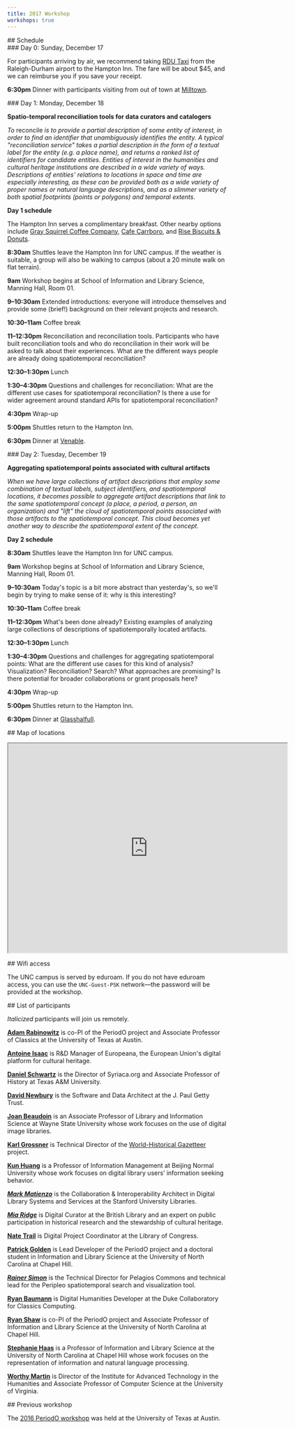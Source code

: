 ```yaml
---
title: 2017 Workshop
workshops: true
---
```


<!-- note: MUST leave blank lines after paragraphs -->

<section>
## Schedule

<section>
### Day 0: Sunday, December 17

For participants arriving by air, we recommend taking [RDU Taxi](http://www.rdutaxiinc.com) from the Raleigh-Durham airport to the Hampton Inn. The fare will be about $45, and we can reimburse you if you save your receipt.

**6:30pm** Dinner with participants visiting from out of town at [Milltown](http://www.dininganddrinking.com).

</section>

<section>
### Day 1: Monday, December 18

**Spatio-temporal reconciliation tools for data curators and catalogers**

_To_ reconcile _is to provide a partial description of some entity of interest, in order to find an identifier that unambiguously identifies the entity. A typical "reconciliation service" takes a partial description in the form of a textual label for the entity (e.g. a place name), and returns a ranked list of identifiers for candidate entities. Entities of interest in the humanities and cultural heritage institutions are described in a wide variety of ways. Descriptions of entities' relations to locations in space and time are especially interesting, as these can be provided both as a wide variety of proper names or natural language descriptions, and as a slimmer variety of both spatial footprints (points or polygons) and temporal extents._ 

**Day 1 schedule**

The Hampton Inn serves a complimentary breakfast. Other nearby options include [Gray Squirrel Coffee Company](https://www.graysquirrelcoffee.com), [Cafe Carrboro](http://www.cafecarrboro.net), and [Rise Biscuits & Donuts](https://risebiscuitsdonuts.com/locations/carrboro/).

**8:30am** Shuttles leave the Hampton Inn for UNC campus. If the weather is suitable, a group will also be walking to campus (about a 20 minute walk on flat terrain).

**9am** Workshop begins at School of Information and Library Science, Manning Hall, Room 01. 

**9–10:30am** Extended introductions: everyone will introduce themselves and provide some (brief!) background on their relevant projects and research.

**10:30–11am** Coffee break

**11–12:30pm** Reconciliation and reconciliation tools. Participants who have built reconciliation tools and who do reconciliation in their work will be asked to talk about their experiences. What are the different ways people are already doing spatiotemporal reconciliation?

**12:30–1:30pm** Lunch

**1:30–4:30pm** Questions and challenges for reconciliation: What are the different use cases for spatiotemporal reconciliation? Is there a use for wider agreement around standard APIs for spatiotemporal reconciliation? 

**4:30pm** Wrap-up

**5:00pm** Shuttles return to the Hampton Inn.

**6:30pm** Dinner at [Venable](http://venablebistro.com).

</section>

<section>
### Day 2: Tuesday, December 19

**Aggregating spatiotemporal points associated with cultural artifacts**

_When we have large collections of artifact descriptions that employ some combination of textual labels, subject identifiers, and spatiotemporal locations, it becomes possible to aggregate artifact descriptions that link to the same spatiotemporal concept (a place, a period, a person, an organization) and "lift" the cloud of spatiotemporal points associated with those artifacts to the spatiotemporal concept. This cloud becomes yet another way to describe the spatiotemporal extent of the concept._

**Day 2 schedule**

**8:30am** Shuttles leave the Hampton Inn for UNC campus.

**9am** Workshop begins at School of Information and Library Science, Manning Hall, Room 01.

**9–10:30am** Today's topic is a bit more abstract than yesterday's, so we'll begin by trying to make sense of it: why is this interesting?

**10:30–11am** Coffee break

**11–12:30pm** What's been done already? Existing examples of analyzing large collections of descriptions of spatiotemporally located artifacts.

**12:30–1:30pm** Lunch

**1:30–4:30pm** Questions and challenges for aggregating spatiotemporal points: What are the different use cases for this kind of analysis? Visualization? Reconciliation? Search? What approaches are promising? Is there potential for broader collaborations or grant proposals here?

**4:30pm** Wrap-up

**5:00pm** Shuttles return to the Hampton Inn.

**6:30pm** Dinner at [Glasshalfull](https://glasshalfull.net).

</section>
</section>

<section>
## Map of locations

<p><iframe src="https://www.google.com/maps/d/embed?mid=1Gdu7joT1a4Vv6IKUjZHG0Y4cXo4TvmRE" width="640" height="480"></iframe></p>

</section>

<section>
## Wifi access

The UNC campus is served by eduroam. If you do not have eduroam access, you can use the `UNC-Guest-PSK` network—the password will be provided at the workshop.

</section>

<section>
## List of participants

_Italicized_ participants will join us remotely.

**[Adam Rabinowitz](https://liberalarts.utexas.edu/classics/faculty/atr253)** is co-PI of the PeriodO project and Associate Professor of Classics at the University of Texas at Austin.

**[Antoine Isaac](https://pro.europeana.eu/person/antoine-isaac)** is R&D Manager of Europeana, the European Union's digital platform for cultural heritage.

**[Daniel Schwartz](https://history.tamu.edu/schwartz-2/)** is the Director of Syriaca.org and Associate Professor of History at Texas A&M University.

**[David Newbury](http://blogs.getty.edu/iris/a-conversation-with-the-gettys-new-software-and-data-architect/)** is the Software and Data Architect at the J. Paul Getty Trust.

**[Joan Beaudoin](http://sis.wayne.edu/faculty/bio.php?id=61932)** is an Associate Professor of Library and Information Science at Wayne State University whose work focuses on the use of digital image libraries.

**[Karl Grossner](http://kgeographer.org)** is Technical Director of the [World-Historical Gazetteer](http://whgazetteer.org) project.

**[Kun Huang](https://sils.unc.edu/people/faculty/visiting-scholars)** is a Professor of Information Management at Beijing Normal University whose work focuses on digital library users’ information seeking behavior.

**[_Mark Matienzo_](http://matienzo.org)** is the Collaboration & Interoperability Architect in Digital Library Systems and Services at the Stanford University Libraries.

**[_Mia Ridge_](http://www.miaridge.com)** is Digital Curator at the British Library and an expert on public participation in historical research and the stewardship of cultural heritage.

**[Nate Trail](https://www.linkedin.com/in/natetrail/)** is Digital Project Coordinator at the Library of Congress.

**[Patrick Golden](https://ptgolden.org)** is Lead Developer of the PeriodO project and a doctoral student in Information and Library Science at the University of North Carolina at Chapel Hill.

**[_Rainer Simon_](https://rsimon.github.io)** is the Technical Director for Pelagios Commons and technical lead for the Peripleo spatiotemporal search and visualization tool.

**[Ryan Baumann](https://ryanfb.github.io)** is Digital Humanities Developer at the Duke Collaboratory for Classics Computing.

**[Ryan Shaw](https://aeshin.org)** is co-PI of the PeriodO project and Associate Professor of Information and Library Science at the University of North Carolina at Chapel Hill.

**[Stephanie Haas](https://sils.unc.edu/people/faculty/stephanie-haas)** is a Professor of Information and Library Science at the University of North Carolina at Chapel Hill whose work focuses on the representation of information and natural language processing.

**[Worthy Martin](https://engineering.virginia.edu/faculty/worthy-martin)** is Director of the Institute for Advanced Technology in the Humanities and Associate Professor of Computer Science at the University of Virginia.

</section>

<section>
## Previous workshop

The [2016 PeriodO workshop](/2016-workshop) was held at the University of Texas at Austin.

</section>
